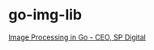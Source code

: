# go-img-lib

[Image Processing in Go - CEO, SP Digital](https://www.youtube.com/watch?v=UW6D9TQ0074)
